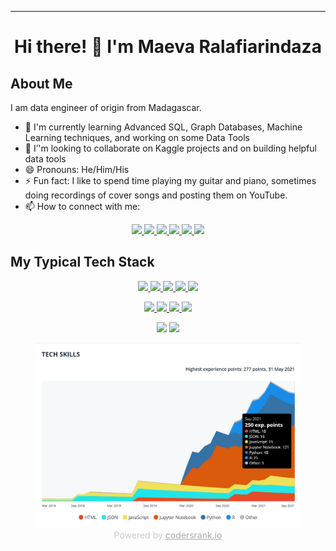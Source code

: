 <!-- Banner picture -->
<!--
<img src="images/banner.jfif">
-->

---
<h1 align="center"> Hi there! 👋 I'm Maeva Ralafiarindaza</h1>

<h2>About Me</h2>
I am data engineer of origin from Madagascar. 

<!--
I am a logic-driven person, passionate about working with data and technology to solve problems, to help people make informed decisions, and to understand how things work.

Having worked with computer networks, databases, and reportings for years, I wanted to understand more about how we could use data and technologies to discover opportunities for solving problems. This has led me to pursue Data Engineering, Data Science, and Machine Learning.

I am looking forward to digging deeper into this vast field.
-->

- 🌱 I'm currently learning Advanced SQL, Graph Databases, Machine Learning techniques, and working on some Data Tools
- 👯 I’'m looking to collaborate on Kaggle projects and on building helpful data tools
- 😄 Pronouns: He/Him/His
- ⚡ Fun fact: I like to spend time playing my guitar and piano, sometimes doing recordings of cover songs and posting them on YouTube.
- 📫 How to connect with me:
<p align="center">
    <a href="https://www.linkedin.com/in/maevaralafiarindaza" target="_blank">
        <img src="https://img.shields.io/badge/LinkedIn-0077B5?style=for-the-badge&logo=linkedin&logoColor=white" />
    </a>
    <a href="https://twitter.com/maevaralafi" target="_blank">
        <img src="https://img.shields.io/badge/Twitter-1DA1F2?style=for-the-badge&logo=twitter&logoColor=white" />
    </a>
    <a href="https://www.kaggle.com/maevaralafi" target="_blank">
        <img src="https://img.shields.io/badge/Kaggle-20BEFF?style=for-the-badge&logo=Kaggle&logoColor=white" />
    </a>
    <a href="https://stackexchange.com/users/9569098/maevadevs" target="_blank">
        <img src="https://img.shields.io/badge/Stack_Overflow-FE7A16?style=for-the-badge&logo=stack-overflow&logoColor=white" />
    </a>
    <a href="http://maevadevs.github.io" target="_blank">
        <img src="https://img.shields.io/badge/GitHub-100000?style=for-the-badge&logo=github&logoColor=white" />
    </a>
    <a href="https://www.codewars.com/users/maevadevs" target="_blank">
        <img src="https://img.shields.io/badge/Codewars-B1361E?style=for-the-badge&logo=Codewars&logoColor=white" />
    </a>
</p>

<h2>My Typical Tech Stack</h2>
<p align="center">
    <a href="https://www.python.org/" target="_blank">
        <img src="https://img.shields.io/badge/Python-fff?style=for-the-badge&logo=python&logoColor=3F7CAD" />
    </a>
    <a href="https://www.r-project.org/" target="_blank">
        <img src="https://img.shields.io/badge/R-fff?style=for-the-badge&logo=r&logoColor=2165B6" />
    </a>
    <a href="https://www.typescriptlang.org/" target="_blank">
        <img src="https://img.shields.io/badge/TypeScript-fff?style=for-the-badge&logo=typescript&logoColor=2F74C0" />
    </a>
    <a href="https://nodejs.org/en/" target="_blank">
        <img src="https://img.shields.io/badge/NodeJS-fff?style=for-the-badge&logo=nodedotjs&logoColor=3B7F3A" />
    </a>
    <a href="https://docs.microsoft.com/en-us/powershell/" target="_blank">
        <img src="https://img.shields.io/badge/PowerShell-fff?style=for-the-badge&logo=PowerShell&logoColor=0177BD" />
    </a>
</p>
<p align="center">
    <a href="https://www.microsoft.com/en-us/sql-server/sql-server-2019" target="_blank">
        <img src="https://img.shields.io/badge/Microsoft%20SQL%20Server-fff?style=for-the-badge&logo=microsoft%20sql%20server&logoColor=C70C16" />
    </a>
    <a href="https://www.postgresql.org/" target="_blank">
        <img src="https://img.shields.io/badge/PostgreSQL-fff?style=for-the-badge&logo=postgresql&logoColor=336791" />
    </a>
    <a href="https://www.teradata.com/" target="_blank">
        <img src="https://img.shields.io/badge/Teradata-fff?style=for-the-badge&logo=teradata&logoColor=37414A" />
    </a>
    <a href="https://www.mongodb.com/" target="_blank">
        <img src="https://img.shields.io/badge/MongoDB-fff?style=for-the-badge&logo=mongodb&logoColor=449A45" />
    </a>
</p>


<!--Github Stats-->

<figure align="center">
    <img src="https://github-readme-stats.vercel.app/api?username=maevadevs" />
    <img src="https://github-readme-streak-stats.herokuapp.com/?user=maevadevs" />
</figure>
<!-- Tech Skills CodersRank -->
<figure align="center">
    <a href="https://profile.codersrank.io/user/maevadevs"><img src="images/tech-skills.png"></a>
    <figcaption style="color: #ccc;">
        Powered by <a href="https://profile.codersrank.io/user/maevadevs" style="color: #aaa;">codersrank.io</a>
    </figcaption>
</figure>
